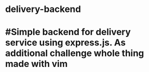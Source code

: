 # delivery-backend

# #Simple backend for delivery service using express.js. As additional challenge whole thing made with vim 



